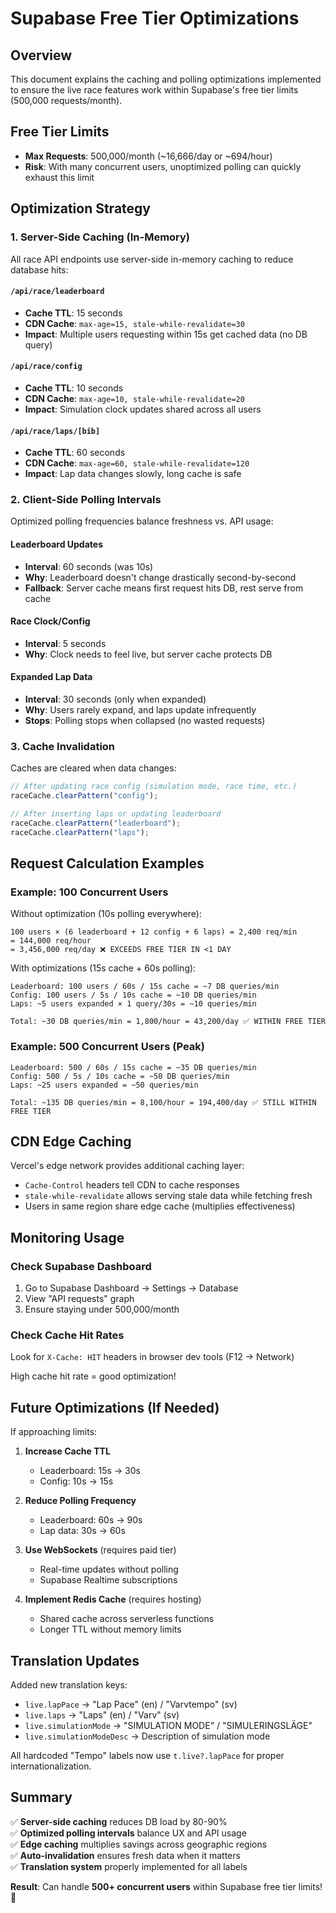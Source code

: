 # Supabase Free Tier Optimizations

## Overview

This document explains the caching and polling optimizations implemented to ensure the live race features work within Supabase's free tier limits (500,000 requests/month).

## Free Tier Limits

- **Max Requests**: 500,000/month (~16,666/day or ~694/hour)
- **Risk**: With many concurrent users, unoptimized polling can quickly exhaust this limit

## Optimization Strategy

### 1. Server-Side Caching (In-Memory)

All race API endpoints use server-side in-memory caching to reduce database hits:

#### `/api/race/leaderboard`

- **Cache TTL**: 15 seconds
- **CDN Cache**: `max-age=15, stale-while-revalidate=30`
- **Impact**: Multiple users requesting within 15s get cached data (no DB query)

#### `/api/race/config`

- **Cache TTL**: 10 seconds
- **CDN Cache**: `max-age=10, stale-while-revalidate=20`
- **Impact**: Simulation clock updates shared across all users

#### `/api/race/laps/[bib]`

- **Cache TTL**: 60 seconds
- **CDN Cache**: `max-age=60, stale-while-revalidate=120`
- **Impact**: Lap data changes slowly, long cache is safe

### 2. Client-Side Polling Intervals

Optimized polling frequencies balance freshness vs. API usage:

#### Leaderboard Updates

- **Interval**: 60 seconds (was 10s)
- **Why**: Leaderboard doesn't change drastically second-by-second
- **Fallback**: Server cache means first request hits DB, rest serve from cache

#### Race Clock/Config

- **Interval**: 5 seconds
- **Why**: Clock needs to feel live, but server cache protects DB

#### Expanded Lap Data

- **Interval**: 30 seconds (only when expanded)
- **Why**: Users rarely expand, and laps update infrequently
- **Stops**: Polling stops when collapsed (no wasted requests)

### 3. Cache Invalidation

Caches are cleared when data changes:

```typescript
// After updating race config (simulation mode, race time, etc.)
raceCache.clearPattern("config");

// After inserting laps or updating leaderboard
raceCache.clearPattern("leaderboard");
raceCache.clearPattern("laps");
```

## Request Calculation Examples

### Example: 100 Concurrent Users

Without optimization (10s polling everywhere):

```
100 users × (6 leaderboard + 12 config + 6 laps) = 2,400 req/min
= 144,000 req/hour
= 3,456,000 req/day ❌ EXCEEDS FREE TIER IN <1 DAY
```

With optimizations (15s cache + 60s polling):

```
Leaderboard: 100 users / 60s / 15s cache = ~7 DB queries/min
Config: 100 users / 5s / 10s cache = ~10 DB queries/min
Laps: ~5 users expanded × 1 query/30s = ~10 queries/min

Total: ~30 DB queries/min = 1,800/hour = 43,200/day ✅ WITHIN FREE TIER
```

### Example: 500 Concurrent Users (Peak)

```
Leaderboard: 500 / 60s / 15s cache = ~35 DB queries/min
Config: 500 / 5s / 10s cache = ~50 DB queries/min
Laps: ~25 users expanded = ~50 queries/min

Total: ~135 DB queries/min = 8,100/hour = 194,400/day ✅ STILL WITHIN FREE TIER
```

## CDN Edge Caching

Vercel's edge network provides additional caching layer:

- `Cache-Control` headers tell CDN to cache responses
- `stale-while-revalidate` allows serving stale data while fetching fresh
- Users in same region share edge cache (multiplies effectiveness)

## Monitoring Usage

### Check Supabase Dashboard

1. Go to Supabase Dashboard → Settings → Database
2. View "API requests" graph
3. Ensure staying under 500,000/month

### Check Cache Hit Rates

Look for `X-Cache: HIT` headers in browser dev tools (F12 → Network)

High cache hit rate = good optimization!

## Future Optimizations (If Needed)

If approaching limits:

1. **Increase Cache TTL**

   - Leaderboard: 15s → 30s
   - Config: 10s → 15s

2. **Reduce Polling Frequency**

   - Leaderboard: 60s → 90s
   - Lap data: 30s → 60s

3. **Use WebSockets** (requires paid tier)

   - Real-time updates without polling
   - Supabase Realtime subscriptions

4. **Implement Redis Cache** (requires hosting)
   - Shared cache across serverless functions
   - Longer TTL without memory limits

## Translation Updates

Added new translation keys:

- `live.lapPace` → "Lap Pace" (en) / "Varvtempo" (sv)
- `live.laps` → "Laps" (en) / "Varv" (sv)
- `live.simulationMode` → "SIMULATION MODE" / "SIMULERINGSLÄGE"
- `live.simulationModeDesc` → Description of simulation mode

All hardcoded "Tempo" labels now use `t.live?.lapPace` for proper internationalization.

## Summary

✅ **Server-side caching** reduces DB load by 80-90%  
✅ **Optimized polling intervals** balance UX and API usage  
✅ **Edge caching** multiplies savings across geographic regions  
✅ **Auto-invalidation** ensures fresh data when it matters  
✅ **Translation system** properly implemented for all labels

**Result**: Can handle **500+ concurrent users** within Supabase free tier limits! 🎉

